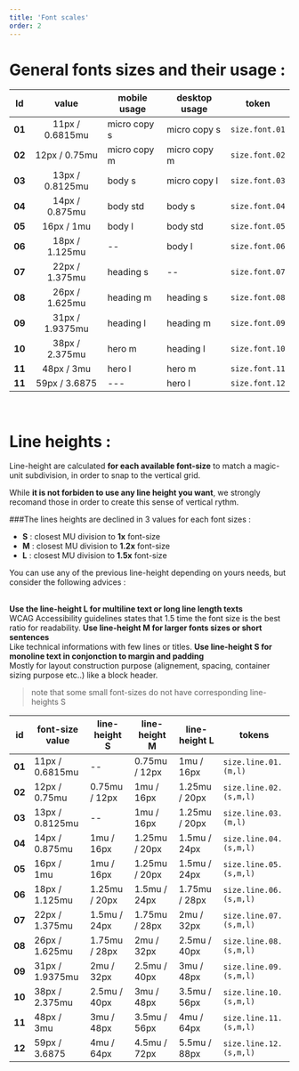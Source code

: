 ```yaml
---
title: 'Font scales'
order: 2
---
```


# General fonts sizes and their usage :

<pattern path="src/patterns/--font-scale/font-scale"></pattern>

| Id     |      value      | mobile usage | desktop usage | token          |
| ------ | :-------------: | ------------ | ------------- | -------------- |
| **01** | 11px / 0.6815mu | micro copy s | micro copy s  | `size.font.01` |
| **02** |  12px / 0.75mu  | micro copy m | micro copy m  | `size.font.02` |
| **03** | 13px / 0.8125mu | body s       | micro copy l  | `size.font.03` |
| **04** | 14px / 0.875mu  | body std     | body s        | `size.font.04` |
| **05** |   16px / 1mu    | body l       | body std      | `size.font.05` |
| **06** | 18px / 1.125mu  | --           | body l        | `size.font.06` |
| **07** | 22px / 1.375mu  | heading s    | --            | `size.font.07` |
| **08** | 26px / 1.625mu  | heading m    | heading s     | `size.font.08` |
| **09** | 31px / 1.9375mu | heading l    | heading m     | `size.font.09` |
| **10** | 38px / 2.375mu  | hero m       | heading l     | `size.font.10` |
| **11** |   48px / 3mu    | hero l       | hero m        | `size.font.11` |
| **11** |  59px / 3.6875  | ---          | hero l        | `size.font.12` |

<br>

# Line heights :

Line-height are calculated **for each available font-size** to match a magic-unit subdivision, in order to snap to the vertical grid.

While **it is not forbiden to use any line height you want**, we strongly recomand those in order to create this sense of vertical rythm.

###The lines heights are declined in 3 values for each font sizes :

- **S** : closest MU division to **1x** font-size
- **M** : closest MU division to **1.2x** font-size
- **L** : closest MU division to **1.5x** font-size

You can use any of the previous line-height depending on yours needs, but consider the following advices :

<br>

<hintitem>
    <b>Use the line-height L for multiline text or long line length texts</b><br>
    WCAG Accessibility guidelines states that 1.5 time the font size is the best ratio for readability.
</hintitem>
<hintitem>
    <b>Use line-height M for larger fonts sizes or short sentences</b><br>
    Like technical informations with few lines or titles.
</hintitem>
<hintitem>
    <b>Use line-height S for monoline text in conjonction to margin and padding</b><br>
    Mostly for layout construction purpose (alignement, spacing, container sizing purpose etc..) like a block header.
</hintitem>

<br>

> note that some small font-sizes do not have corresponding line-heights S

<pattern path="src/patterns/--font-line-heights/font-line-heights"></pattern>

| id     | font-size value | line-height S | line-height M | line-height L | tokens                 |
| ------ | --------------- | ------------- | ------------- | ------------- | ---------------------- |
| **01** | 11px / 0.6815mu | --            | 0.75mu / 12px | 1mu / 16px    | `size.line.01.(m,l)`   |
| **02** | 12px / 0.75mu   | 0.75mu / 12px | 1mu / 16px    | 1.25mu / 20px | `size.line.02.(s,m,l)` |
| **03** | 13px / 0.8125mu | --            | 1mu / 16px    | 1.25mu / 20px | `size.line.03.(m,l)`   |
| **04** | 14px / 0.875mu  | 1mu / 16px    | 1.25mu / 20px | 1.5mu / 24px  | `size.line.04.(s,m,l)` |
| **05** | 16px / 1mu      | 1mu / 16px    | 1.25mu / 20px | 1.5mu / 24px  | `size.line.05.(s,m,l)` |
| **06** | 18px / 1.125mu  | 1.25mu / 20px | 1.5mu / 24px  | 1.75mu / 28px | `size.line.06.(s,m,l)` |
| **07** | 22px / 1.375mu  | 1.5mu / 24px  | 1.75mu / 28px | 2mu / 32px    | `size.line.07.(s,m,l)` |
| **08** | 26px / 1.625mu  | 1.75mu / 28px | 2mu / 32px    | 2.5mu / 40px  | `size.line.08.(s,m,l)` |
| **09** | 31px / 1.9375mu | 2mu / 32px    | 2.5mu / 40px  | 3mu / 48px    | `size.line.09.(s,m,l)` |
| **10** | 38px / 2.375mu  | 2.5mu / 40px  | 3mu / 48px    | 3.5mu / 56px  | `size.line.10.(s,m,l)` |
| **11** | 48px / 3mu      | 3mu / 48px    | 3.5mu / 56px  | 4mu / 64px    | `size.line.11.(s,m,l)` |
| **12** | 59px / 3.6875   | 4mu / 64px    | 4.5mu / 72px  | 5.5mu / 88px  | `size.line.12.(s,m,l)` |
